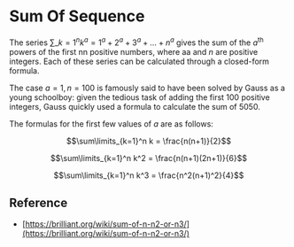 # Sum Of Sequence

The series $\sum\limits\_{k=1}^n k^a = 1^a + 2^a + 3^a + \dots + n^a$ gives the sum of the $a^\text{th}$ powers of the first nn positive numbers, where aa and $n$ are positive integers. Each of these series can be calculated through a closed-form formula.

The case $a=1,n=100$ is famously said to have been solved by Gauss as a young schoolboy: given the tedious task of adding the first 100 positive integers, Gauss quickly used a formula to calculate the sum of 5050.

The formulas for the first few values of $a$ are as follows:

$$\sum\limits_{k=1}^n k = \frac{n(n+1)}{2}$$

$$\sum\limits_{k=1}^n k^2 = \frac{n(n+1)(2n+1)}{6}$$

$$\sum\limits_{k=1}^n k^3 = \frac{n^2(n+1)^2}{4}$$

## Reference

* [https://brilliant.org/wiki/sum-of-n-n2-or-n3/](https://brilliant.org/wiki/sum-of-n-n2-or-n3/)
